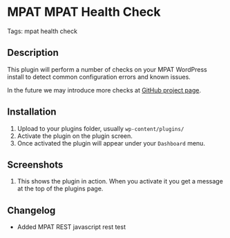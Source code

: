 # MPAT MPAT Health Check #
Tags: mpat health check

## Description ##

This plugin will perform a number of checks on your MPAT WordPress install to detect common configuration errors and known issues.

In the future we may introduce more checks at [GitHub project page](https://github.com/jeanphilipperuijs/mpat-health-check).

## Installation ##

1. Upload to your plugins folder, usually `wp-content/plugins/`
2. Activate the plugin on the plugin screen.
3. Once activated the plugin will appear under your `Dashboard` menu.

## Screenshots ##

1. This shows the plugin in action.  When you activate it you get a message at the top of the plugins page.

## Changelog ##
* Added MPAT REST javascript rest test